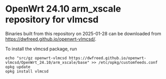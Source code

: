 OpenWrt 24.10 arm_xscale repository for vlmcsd
========

Binaries built from this repository on 2025-01-28 can be downloaded from <https://dwfreed.github.io/openwrt-vlmcsd/>.

To install the vlmcsd package, run

```
echo "src/gz openwrt-vlmcsd https://dwfreed.github.io/openwrt-vlmcsd/OpenWrt_24.10/arm_xscale/base" >> /etc/opkg/customfeeds.conf
opkg update
opkg install vlmcsd
```
